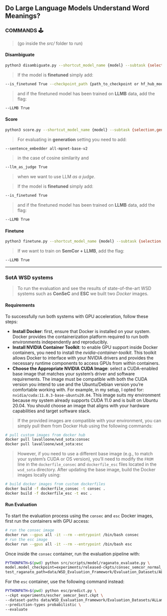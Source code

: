 ## Do Large Language Models Understand Word Meanings?

### COMMANDS 🕹️
> (go inside the *src/* folder to run)

#### Disambiguate
```bash
python3 disambiguate.py --shortcut_model_name {model} --subtask {selection,generation} --approach {zero_shot,one_shot,few_shot}
```
> If the model is **finetuned** simply add:
```bash
--is_finetuned True --checkpoint_path {path_to_checkpoint or hf_hub_model_name}
```
> and if the finetuned model has been trained on **LLMB** data, add the flag:
```bash
--LLMB True
```

#### Score
```bash
python3 score.py --shortcut_model_name {model} --subtask {selection,generation} --approach {zero_shot,one_shot,few_shot} --pos {NOUN,ADJ,VERB,ADV,ALL}
```
> For evaluating in **generation** setting you need to add: 
```bash
--sentence_embedder all-mpnet-base-v2
```
> in the case of cosine similarity and 
```bash
--llm_as_judge True
```
> when we want to use LLM *as a judge*.

> If the model is **finetuned** simply add:
```bash
--is_finetuned True
```
> and if the finetuned model has been trained on **LLMB** data, add the flag:
```bash
--LLMB True
```

#### Finetune
```bash
python3 finetune.py --shortcut_model_name {model} --subtask {selection,generation} --epochs 8 --batch_size 8
```
> If we want to train on **SemCor + LLMB**, add the flag:
```bash
--LLMB True
```
----------------------------------------------------------------

### SotA WSD systems
> To run the evaluation and see the results of state-of-the-art WSD systems such as **ConSeC** and **ESC** we built two *Docker* images.

#### Requirements
To successfully run both systems with GPU acceleration, follow these steps:
*  **Install Docker**: first, ensure that Docker is installed on your system. Docker provides the containerization platform required to run both environments independently and reproducibly.
*  **Install NVIDIA Container Toolkit**: to enable GPU support inside Docker containers, you need to install the *nvidia-container-toolkit*. This toolkit allows Docker to interface with your NVIDIA drivers and provides the necessary runtime components to access GPUs from within containers.
*  **Choose the Appropriate NVIDIA CUDA Image**: select a CUDA-enabled base image that matches your system’s driver and software requirements. The image must be compatible with both the CUDA version you intend to use and the Ubuntu/Debian version you’re comfortable working with. For example, in my setup, I opted for: ```nvidia/cuda:11.0.3-base-ubuntu20.04```. This image suits my environment because my system already supports CUDA 11.0 and is built on Ubuntu 20.04. You should choose an image that aligns with your hardware capabilities and target software stack.

> If the provided images are compatible with your environment, you can simply pull them from Docker Hub using the following commands:
```bash
# pull custom images from docker hub
docker pull lavalloone/wsd_sota:consec
docker pull lavalloone/wsd_sota:esc
```
> However, if you need to use a different base image (e.g., to match your system’s CUDA or OS version), you’ll need to modify the ```FROM``` line in the ```dockerfile_consec``` and ```dockerfile_esc``` files located in the ```wsd_sota``` directory. After updating the base image, build the Docker images locally using:
```bash
# build docker images from custom dockerfiles
docker build -f dockerfile_consec -t consec .
docker build -f dockerfile_esc -t esc .
```

#### Run Evaluation
To start the evaluation process using the `consec` and `esc` Docker images, first run the containers with GPU access:
```bash
# run the consec image
docker run --gpus all -it --rm --entrypoint /bin/bash consec
# run the esc image
docker run --gpus all -it --rm --entrypoint /bin/bash esc
```
Once inside the ```consec``` container, run the evaluation pipeline with:
```bash
PYTHONPATH=$(pwd) python src/scripts/model/raganato_evaluate.py \
model.model_checkpoint=experiments/released-ckpts/consec_semcor_normal_best.ckpt \
test_raganato_path=data/WSD_Evaluation_Framework/Evaluation_Datasets/ALLamended/ALLamended
```
For the ```esc``` container, use the following command instead:
```bash
PYTHONPATH=$(pwd) python esc/predict.py \
--ckpt experiments/escher_semcor_best.ckpt \
--dataset-paths data/WSD_Evaluation_Framework/Evaluation_Datasets/ALLamended/ALLamended.data.xml \
--prediction-types probabilistic \
--evaluate
```
